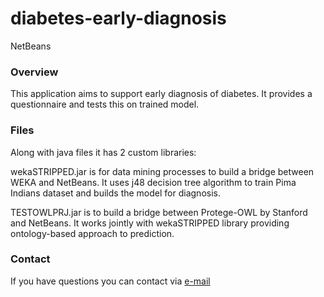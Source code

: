 # diabetes-early-diagnosis
NetBeans

### Overview

This application aims to support early diagnosis of diabetes. It provides a questionnaire and tests this on trained model.

### Files
Along with java files it has 2 custom libraries:

wekaSTRIPPED.jar is for data mining processes to build a bridge between WEKA and NetBeans. It uses j48 decision tree algorithm to train Pima Indians dataset and builds the model for diagnosis.

TESTOWLPRJ.jar is to build a bridge between Protege-OWL by Stanford and NetBeans. It works jointly with wekaSTRIPPED library providing ontology-based approach to prediction.

### Contact

If you have questions you can contact via <a href="mailto:maden21@itu.edu.tr?Subject=diabetes-monitoring" target="_top">e-mail</a>
